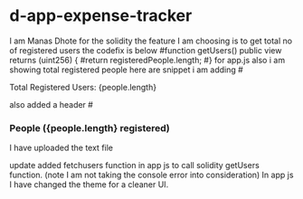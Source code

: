 # d-app-expense-tracker
I am Manas Dhote
for the solidity
the feature I am choosing is to get total no of registered users the codefix is below
#function getUsers() public view returns (uint256) { 
    #return registeredPeople.length;
    #}
    for app.js also i am showing total registered people
    here are snippet i am adding
    #<p>Total Registered Users: {people.length}</p>
    also added a header
    #<h3>People ({people.length} registered)</h3>
    I have uploaded the text file
   
update added fetchusers function in app js to call solidity getUsers function.
(note I am not taking the console error into consideration)
In app js I have changed the theme for a cleaner UI.
